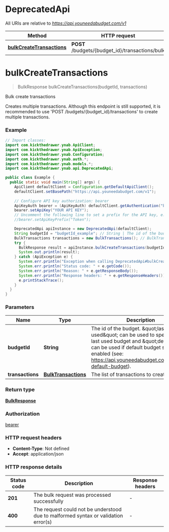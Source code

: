 # DeprecatedApi

All URIs are relative to *https://api.youneedabudget.com/v1*

| Method | HTTP request | Description |
|------------- | ------------- | -------------|
| [**bulkCreateTransactions**](DeprecatedApi.md#bulkCreateTransactions) | **POST** /budgets/{budget_id}/transactions/bulk | Bulk create transactions |


<a name="bulkCreateTransactions"></a>
# **bulkCreateTransactions**
> BulkResponse bulkCreateTransactions(budgetId, transactions)

Bulk create transactions

Creates multiple transactions.  Although this endpoint is still supported, it is recommended to use &#39;POST /budgets/{budget_id}/transactions&#39; to create multiple transactions.

### Example
```java
// Import classes:
import com.kickthedrawer.ynab.ApiClient;
import com.kickthedrawer.ynab.ApiException;
import com.kickthedrawer.ynab.Configuration;
import com.kickthedrawer.ynab.auth.*;
import com.kickthedrawer.ynab.models.*;
import com.kickthedrawer.ynab.api.DeprecatedApi;

public class Example {
  public static void main(String[] args) {
    ApiClient defaultClient = Configuration.getDefaultApiClient();
    defaultClient.setBasePath("https://api.youneedabudget.com/v1");
    
    // Configure API key authorization: bearer
    ApiKeyAuth bearer = (ApiKeyAuth) defaultClient.getAuthentication("bearer");
    bearer.setApiKey("YOUR API KEY");
    // Uncomment the following line to set a prefix for the API key, e.g. "Token" (defaults to null)
    //bearer.setApiKeyPrefix("Token");

    DeprecatedApi apiInstance = new DeprecatedApi(defaultClient);
    String budgetId = "budgetId_example"; // String | The id of the budget. \"last-used\" can be used to specify the last used budget and \"default\" can be used if default budget selection is enabled (see: https://api.youneedabudget.com/#oauth-default-budget).
    BulkTransactions transactions = new BulkTransactions(); // BulkTransactions | The list of transactions to create
    try {
      BulkResponse result = apiInstance.bulkCreateTransactions(budgetId, transactions);
      System.out.println(result);
    } catch (ApiException e) {
      System.err.println("Exception when calling DeprecatedApi#bulkCreateTransactions");
      System.err.println("Status code: " + e.getCode());
      System.err.println("Reason: " + e.getResponseBody());
      System.err.println("Response headers: " + e.getResponseHeaders());
      e.printStackTrace();
    }
  }
}
```

### Parameters

| Name | Type | Description  | Notes |
|------------- | ------------- | ------------- | -------------|
| **budgetId** | **String**| The id of the budget. \&quot;last-used\&quot; can be used to specify the last used budget and \&quot;default\&quot; can be used if default budget selection is enabled (see: https://api.youneedabudget.com/#oauth-default-budget). | |
| **transactions** | [**BulkTransactions**](BulkTransactions.md)| The list of transactions to create | |

### Return type

[**BulkResponse**](BulkResponse.md)

### Authorization

[bearer](../README.md#bearer)

### HTTP request headers

 - **Content-Type**: Not defined
 - **Accept**: application/json

### HTTP response details
| Status code | Description | Response headers |
|-------------|-------------|------------------|
| **201** | The bulk request was processed successfully |  -  |
| **400** | The request could not be understood due to malformed syntax or validation error(s) |  -  |

